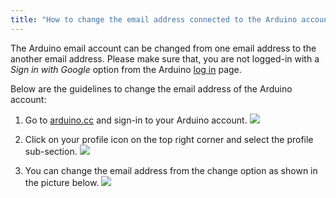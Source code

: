 ```yaml
---
title: "How to change the email address connected to the Arduino account"
---
```


The Arduino email account can be changed from one email address to the another email address. Please make sure that, you are not logged-in with a *Sign in with Google* option from the Arduino [log in](https://id.arduino.cc) page.

Below are the guidelines to change the email address of the Arduino account:

1. Go to [arduino.cc](https://www.arduino.cc/) and sign-in to your Arduino account.
  ![](img/arduino-account-sign-in.png)

2. Click on your profile icon on the top right corner and select the profile sub-section.
  ![](img/arduino-cc-profile-button.png)

3. You can change the email address from the change option as shown in the picture below.
  ![](img/ArduinoAccountEmail.png)
